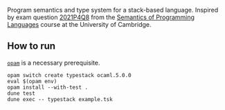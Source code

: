 Program semantics and type system for a stack-based language. Inspired by exam question [2021P4Q8](https://www.cl.cam.ac.uk/teaching/exams/pastpapers/y2021p4q8.pdf) from the [Semantics of Programming Languages](https://www.cl.cam.ac.uk/teaching/2324/Semantics/) course at the University of Cambridge.

## How to run

[`opam`](https://opam.ocaml.org) is a necessary prerequisite.

```
opam switch create typestack ocaml.5.0.0
eval $(opam env)
opam install --with-test .
dune test
dune exec -- typestack example.tsk
```

